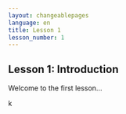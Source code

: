 ```yaml
---
layout: changeablepages
language: en
title: Lesson 1
lesson_number: 1
---
```


## Lesson 1: Introduction
Welcome to the first lesson...

k
